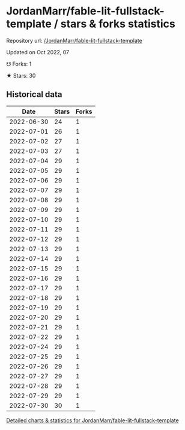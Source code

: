 # JordanMarr/fable-lit-fullstack-template / stars & forks statistics

Repository url: [/JordanMarr/fable-lit-fullstack-template](https://github.com/JordanMarr/fable-lit-fullstack-template)

Updated on Oct 2022, 07

☋ Forks: 1

★ Stars: 30

## Historical data
| Date | Stars | Forks |
|------|-------|-------|
| 2022-06-30 | 24 | 1 | 
| 2022-07-01 | 26 | 1 | 
| 2022-07-02 | 27 | 1 | 
| 2022-07-03 | 27 | 1 | 
| 2022-07-04 | 29 | 1 | 
| 2022-07-05 | 29 | 1 | 
| 2022-07-06 | 29 | 1 | 
| 2022-07-07 | 29 | 1 | 
| 2022-07-08 | 29 | 1 | 
| 2022-07-09 | 29 | 1 | 
| 2022-07-10 | 29 | 1 | 
| 2022-07-11 | 29 | 1 | 
| 2022-07-12 | 29 | 1 | 
| 2022-07-13 | 29 | 1 | 
| 2022-07-14 | 29 | 1 | 
| 2022-07-15 | 29 | 1 | 
| 2022-07-16 | 29 | 1 | 
| 2022-07-17 | 29 | 1 | 
| 2022-07-18 | 29 | 1 | 
| 2022-07-19 | 29 | 1 | 
| 2022-07-20 | 29 | 1 | 
| 2022-07-21 | 29 | 1 | 
| 2022-07-22 | 29 | 1 | 
| 2022-07-24 | 29 | 1 | 
| 2022-07-25 | 29 | 1 | 
| 2022-07-26 | 29 | 1 | 
| 2022-07-27 | 29 | 1 | 
| 2022-07-28 | 29 | 1 | 
| 2022-07-29 | 29 | 1 | 
| 2022-07-30 | 30 | 1 | 


[Detailed charts & statistics for JordanMarr/fable-lit-fullstack-template](https://reviewgithub.com/rep/JordanMarr/fable-lit-fullstack-template)

